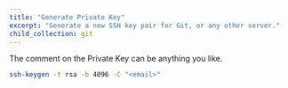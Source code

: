 ```yaml
---
title: "Generate Private Key"
excerpt: "Generate a new SSH key pair for Git, or any other server."
child_collection: git
---
```


The comment on the Private Key can be anything you like.

```bash
ssh-keygen -t rsa -b 4096 -C "<email>"
```
